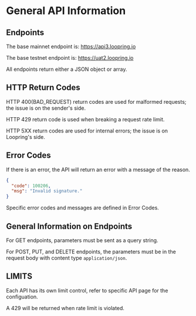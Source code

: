 # General API Information

## Endpoints

The base mainnet endpoint is: https://api3.loopring.io

The base testnet endpoint is: https://uat2.loopring.io

All endpoints return either a JSON object or array.

## HTTP Return Codes
HTTP 400(BAD_REQUEST) return codes are used for malformed requests; the issue is on the sender's side.

HTTP 429 return code is used when breaking a request rate limit.

HTTP 5XX return codes are used for internal errors; the issue is on Loopring's side.

## Error Codes
If there is an error, the API will return an error with a message of the reason.

```json
{
  "code": 100206,
  "msg": "Invalid signature."
}
```

Specific error codes and messages are defined in Error Codes.

## General Information on Endpoints
For GET endpoints, parameters must be sent as a query string.

For POST, PUT, and DELETE endpoints, the parameters must be in the request body with content type `application/json`.

## LIMITS
Each API has its own limit control, refer to specific API page for the configuation.

A 429 will be returned when rate limit is violated.